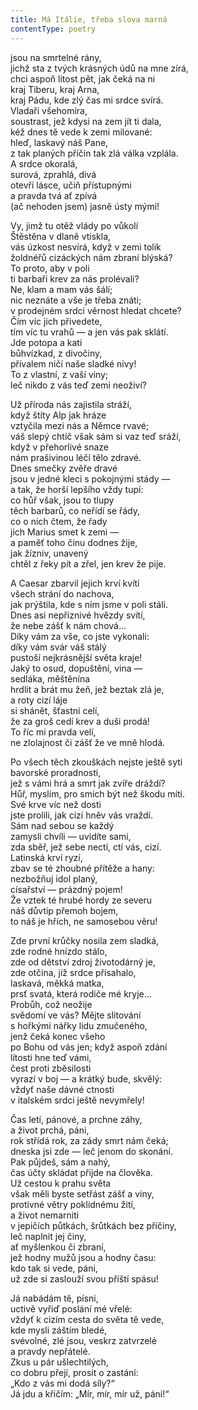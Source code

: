 ```yaml
---
title: Má Itálie, třeba slova marná
contentType: poetry
---
```


<section>

jsou na smrtelné rány,  
jichž sta z tvých krásných údů na mne zírá,  
chci aspoň lítost pět, jak čeká na ni  
kraj Tiberu, kraj Arna,  
kraj Pádu, kde zlý čas mi srdce svírá.  
Vladaři všehomíra,  
soustrast, jež kdysi na zem jít ti dala,  
kéž dnes tě vede k zemi milované:  
hleď, laskavý náš Pane,  
z tak planých příčin tak zlá válka vzplála.  
A srdce okoralá,  
surová, zprahlá, divá  
otevři lásce, učiň přístupnými  
a pravda tvá ať zpívá  
(ač nehoden jsem) jasně ústy mými!

</section>

<section>

Vy, jimž tu otěž vlády po vůkolí  
Štěstěna v dlaně vtiskla,  
vás úzkost nesvírá, když v zemi tolik  
žoldnéřů cizáckých nám zbraní blýská?  
To proto, aby v poli  
ti barbaři krev za nás prolévali?  
Ne, klam a mam vás šálí;  
nic neznáte a vše je třeba znáti;  
v prodejném srdci věrnost hledat chcete?  
Čím víc jich přivedete,  
tím víc tu vrahů — a jen vás pak sklátí.  
Jde potopa a kati  
bůhvízkad, z divočiny,  
přívalem ničí naše sladké nivy!  
To z vlastní, z vaší viny;  
leč nikdo z vás teď zemi neoživí?

</section>

<section>

Už příroda nás zajistila stráží,  
když štíty Alp jak hráze  
vztyčila mezi nás a Němce rvavé;  
váš slepý chtíč však sám si vaz teď sráží,  
když v přehorlivé snaze  
nám prašivinou léčí tělo zdravé.  
Dnes smečky zvěře dravé  
jsou v jedné kleci s pokojnými stády —  
a tak, že horší lepšího vždy tupí:  
co hůř však, jsou to tlupy  
těch barbarů, co neřídí se řády,  
co o nich čtem, že řady  
jich Marius smet k zemi —  
a paměť toho činu dodnes žije,  
jak žízniv, unavený  
chtěl z řeky pít a zřel, jen krev že pije.

</section>

<section>

A Caesar zbarvil jejich krví kvítí  
všech strání do nachova,  
jak prýštila, kde s ním jsme v poli stáli.  
Dnes asi nepříznivé hvězdy svítí,  
že nebe zášť k nám chová…  
Díky vám za vše, co jste vykonali:  
díky vám svár váš stálý  
pustoší nejkrásnější světa kraje!  
Jaký to osud, dopuštění, vina —  
sedláka, měštěnína  
hrdlit a brát mu žeň, jež beztak zlá je,  
a roty cizí láje  
si shánět, šťastní celí,  
že za groš cedí krev a duši prodá!  
To říc mi pravda velí,  
ne zlolajnost či zášť že ve mně hlodá.

</section>

<section>

Po všech těch zkouškách nejste ještě syti  
bavorské proradnosti,  
jež s vámi hrá a smrt jak zvíře dráždí?  
Hůř, myslím, pro smích být než škodu míti.  
Své krve víc než dosti  
jste prolili, jak cizí hněv vás vraždí.  
Sám nad sebou se každý  
zamysli chvíli — uvidíte sami,  
zda sběř, jež sebe nectí, ctí vás, cizí.  
Latinská krví ryzí,  
zbav se té zhoubné přítěže a hany:  
nezbožňuj idol planý,  
císařství — prázdný pojem!  
Že vztek té hrubé hordy ze severu  
náš důvtip přemoh bojem,  
to náš je hřích, ne samosebou věru!

</section>

<section>

Zde první krůčky nosila zem sladká,  
zde rodné hnízdo stálo,  
zde od dětství zdroj životodárný je,  
zde otčina, jíž srdce přísahalo,  
laskavá, měkká matka,  
prsť svatá, která rodiče mé kryje…  
Probůh, což neožije  
svědomí ve vás? Mějte slitování  
s hořkými nářky lidu zmučeného,  
jenž čeká konec všeho  
po Bohu od vás jen; když aspoň zdání  
lítosti hne teď vámi,  
čest proti zběsilosti  
vyrazí v boj — a krátký bude, skvělý:  
vždyť naše dávné ctnosti  
v italském srdci ještě nevymřely!

</section>

<section>

Čas letí, pánové, a prchne záhy,  
a život prchá, páni,  
rok střídá rok, za zády smrt nám čeká;  
dneska jsi zde — leč jenom do skonání.  
Pak půjdeš, sám a nahý,  
čas účty skládat přijde na člověka.  
Už cestou k prahu světa  
však měli byste setřást zášť a viny,  
protivné větry poklidnému žití,  
a život nemarniti  
v jepičích půtkách, šrůtkách bez příčiny,  
leč naplnit jej činy,  
ať myšlenkou či zbraní,  
jež hodny mužů jsou a hodny času:  
kdo tak si vede, páni,  
už zde si zaslouží svou příští spásu!

</section>

<section>

Já nabádám tě, písni,  
uctivě vyřiď poslání mé vřelé:  
vždyť k cizím cesta do světa tě vede,  
kde mysli záštím bledé,  
svévolné, zlé jsou, veskrz zatvrzelé  
a pravdy nepřátelé.  
Zkus u pár ušlechtilých,  
co dobru přejí, prosit o zastání:  
„Kdo z vás mi dodá síly?“  
Já jdu a křičím: „Mír, mír, mír už, páni!“

</section>
